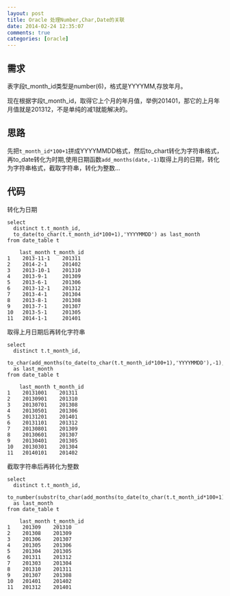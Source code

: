 ```yaml
---
layout: post
title: Oracle 处理Number,Char,Date的关联
date: 2014-02-24 12:35:07
comments: true
categories: [oracle]
---
```

## 需求

表字段t_month_id类型是number(6)，格式是YYYYMM,存放年月。

现在根据字段t_month_id，取得它上个月的年月值，举例201401，那它的上月年月值就是201312，不是单纯的减1就能解决的。

## 思路

先把`t_month_id*100+1`拼成YYYYMMDD格式，然后to_chart转化为字符串格式，再to_date转化为时期,使用日期函数`add_months(date,-1)`取得上月的日期，转化为字符串格式，截取字符串，转化为整数...

## 代码

转化为日期

    select 
      distinct t.t_month_id,
      to_date(to_char(t.t_month_id*100+1),'YYYYMMDD') as last_month
    from date_table t

        last_month t_month_id
    1    2013-11-1    201311
    2    2014-2-1     201402
    3    2013-10-1    201310
    4    2013-9-1     201309
    5    2013-6-1     201306
    6    2013-12-1    201312
    7    2013-4-1     201304
    8    2013-8-1     201308
    9    2013-7-1     201307
    10   2013-5-1     201305
    11   2014-1-1     201401

取得上月日期后再转化字符串

    select 
      distinct t.t_month_id,
      to_char(add_months(to_date(to_char(t.t_month_id*100+1),'YYYYMMDD'),-1),'YYYYMMDD') 
      as last_month
    from date_table t

        last_month t_month_id
    1    20131001    201311
    2    20130901    201310
    3    20130701    201308
    4    20130501    201306
    5    20131201    201401
    6    20131101    201312
    7    20130801    201309
    8    20130601    201307
    9    20130401    201305
    10   20130301    201304
    11   20140101    201402

截取字符串后再转化为整数

    select 
      distinct t.t_month_id,
      to_number(substr(to_char(add_months(to_date(to_char(t.t_month_id*100+1),'YYYYMMDD'),-1),'YYYYMMDD'),0,6)) 
      as last_month
    from date_table t

        last_month t_month_id
    1    201309    201310
    2    201308    201309
    3    201306    201307
    4    201305    201306
    5    201304    201305
    6    201311    201312
    7    201303    201304
    8    201310    201311
    9    201307    201308
    10   201401    201402
    11   201312    201401

